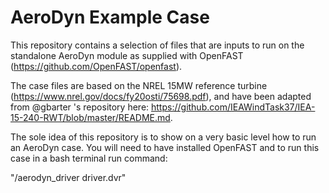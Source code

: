 # AeroDyn Example Case

This repository contains a selection of files that are inputs to run on the standalone AeroDyn module as supplied with OpenFAST (https://github.com/OpenFAST/openfast).

The case files are based on the NREL 15MW reference turbine (https://www.nrel.gov/docs/fy20osti/75698.pdf), and have been adapted from @gbarter 's repository here: https://github.com/IEAWindTask37/IEA-15-240-RWT/blob/master/README.md.

The sole idea of this repository is to show on a very basic level how to run an AeroDyn case. You will need to have installed OpenFAST and to run this case in a bash terminal run command:

"<path to executable>/aerodyn_driver driver.dvr"
